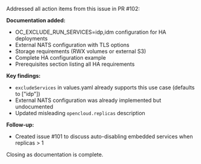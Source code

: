 Addressed all action items from this issue in PR #102:

**Documentation added:**
- OC_EXCLUDE_RUN_SERVICES=idp,idm configuration for HA deployments
- External NATS configuration with TLS options
- Storage requirements (RWX volumes or external S3)
- Complete HA configuration example
- Prerequisites section listing all HA requirements

**Key findings:**
- `excludeServices` in values.yaml already supports this use case (defaults to ["idp"])
- External NATS configuration was already implemented but undocumented
- Updated misleading `opencloud.replicas` description

**Follow-up:**
- Created issue #101 to discuss auto-disabling embedded services when replicas > 1

Closing as documentation is complete.